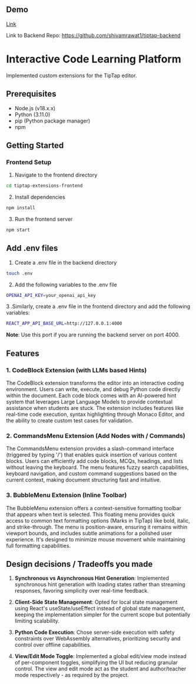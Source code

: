 ## Demo
[Link](https://www.loom.com/share/17f1ca0c70d44952a69823292ff23017?sid=5a48a226-86e7-47a5-aaab-3de9a6671f1e)

Link to Backend Repo: https://github.com/shivamrawat1/tiptap-backend

# Interactive Code Learning Platform
Implemented custom extensions for the TipTap editor.

## Prerequisites

- Node.js (v18.x.x)
- Python (3.11.0)
- pip (Python package manager)
- npm

## Getting Started

### Frontend Setup

1. Navigate to the frontend directory

```bash
cd tiptap-extensions-frontend
```

2. Install dependencies

```bash
npm install
```

3. Run the frontend server

```bash
npm start
```

## Add .env files

1. Create a .env file in the backend directory

```bash
touch .env
```

2. Add the following variables to the .env file

```bash
OPENAI_API_KEY=your_openai_api_key
```

3 .Similarly, create a .env file in the frontend directory and add the following variables:

```bash
REACT_APP_API_BASE_URL=http://127.0.0.1:4000
```
**Note**: Use this port if you are running the backend server on port 4000.

## Features

### 1. CodeBlock Extension (with LLMs based Hints)
The CodeBlock extension transforms the editor into an interactive coding environment. Users can write, execute, and debug Python code directly within the document. Each code block comes with an AI-powered hint system that leverages Large Language Models to provide contextual assistance when students are stuck. The extension includes features like real-time code execution, syntax highlighting through Monaco Editor, and the ability to create custom test cases for validation. 

### 2. CommandsMenu Extension (Add Nodes with / Commands)
The CommandsMenu extension provides a slash-command interface (triggered by typing '/') that enables quick insertion of various content blocks. Users can efficiently add code blocks, MCQs, headings, and lists without leaving the keyboard. The menu features fuzzy search capabilities, keyboard navigation, and custom command suggestions based on the current context, making document structuring fast and intuitive.

### 3. BubbleMenu Extension (Inline Toolbar)
The BubbleMenu extension offers a context-sensitive formatting toolbar that appears when text is selected. This floating menu provides quick access to common text formatting options (Marks in TipTap) like bold, italic, and strike-through. The menu is position-aware, ensuring it remains within viewport bounds, and includes subtle animations for a polished user experience. It's designed to minimize mouse movement while maintaining full formatting capabilities.

## Design decisions / Tradeoffs you made

1. **Synchronous vs Asynchronous Hint Generation**: Implemented synchronous hint generation with loading states rather than streaming responses, favoring simplicity over real-time feedback.

2. **Client-Side State Management**: Opted for local state management using React's useState/useEffect instead of global state management, keeping the implementation simpler for the current scope but potentially limiting scalability.

3. **Python Code Execution**: Chose server-side execution with safety constraints over WebAssembly alternatives, prioritizing security and control over offline capabilities.

4. **View/Edit Mode Toggle**: Implemented a global edit/view mode instead of per-component toggles, simplifying the UI but reducing granular control. The view and edit mode act as the student and author/teacher mode respectively - as required by the project.
